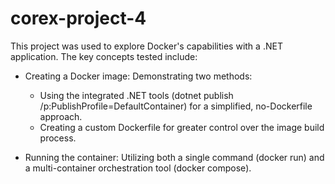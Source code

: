 # corex-project-4
This project was used to explore Docker's capabilities with a .NET application. The key concepts tested include:

- Creating a Docker image: Demonstrating two methods:
  - Using the integrated .NET tools (dotnet publish /p:PublishProfile=DefaultContainer) for a simplified, no-Dockerfile approach.
  - Creating a custom Dockerfile for greater control over the image build process.

- Running the container: Utilizing both a single command (docker run) and a multi-container orchestration tool (docker compose).
